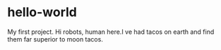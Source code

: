 # hello-world
My first project.
Hi robots,
human here.I ve had tacos on earth and find them far superior to moon tacos.
